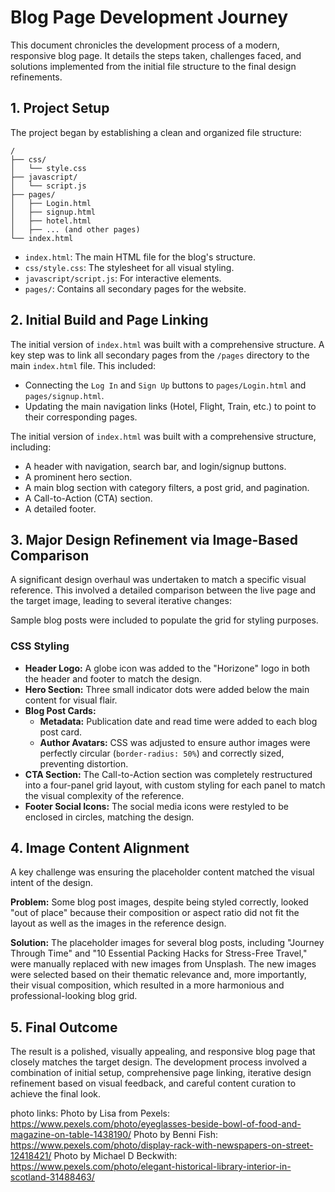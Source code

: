 # Blog Page Development Journey

This document chronicles the development process of a modern, responsive blog page. It details the steps taken, challenges faced, and solutions implemented from the initial file structure to the final design refinements.

## 1. Project Setup

The project began by establishing a clean and organized file structure:

```
/
├── css/
│   └── style.css
├── javascript/
│   └── script.js
├── pages/
│   ├── Login.html
│   ├── signup.html
│   ├── hotel.html
│   ├── ... (and other pages)
└── index.html
```

-   `index.html`: The main HTML file for the blog's structure.
-   `css/style.css`: The stylesheet for all visual styling.
-   `javascript/script.js`: For interactive elements.
-   `pages/`: Contains all secondary pages for the website.

## 2. Initial Build and Page Linking

The initial version of `index.html` was built with a comprehensive structure. A key step was to link all secondary pages from the `/pages` directory to the main `index.html` file. This included:
-   Connecting the `Log In` and `Sign Up` buttons to `pages/Login.html` and `pages/signup.html`.
-   Updating the main navigation links (Hotel, Flight, Train, etc.) to point to their corresponding pages.

The initial version of `index.html` was built with a comprehensive structure, including:
-   A header with navigation, search bar, and login/signup buttons.
-   A prominent hero section.
-   A main blog section with category filters, a post grid, and pagination.
-   A Call-to-Action (CTA) section.
-   A detailed footer.
## 3. Major Design Refinement via Image-Based Comparison
A significant design overhaul was undertaken to match a specific visual reference. This involved a detailed comparison between the live page and the target image, leading to several iterative changes:

Sample blog posts were included to populate the grid for 
styling purposes.

### CSS Styling
-   **Header Logo:** A globe icon was added to the "Horizone" logo in both the header and footer to match the design.
-   **Hero Section:** Three small indicator dots were added below the main content for visual flair.
-   **Blog Post Cards:**
    -   **Metadata:** Publication date and read time were added to each blog post card.
    -   **Author Avatars:** CSS was adjusted to ensure author images were perfectly circular (`border-radius: 50%`) and correctly sized, preventing distortion.
-   **CTA Section:** The Call-to-Action section was completely restructured into a four-panel grid layout, with custom styling for each panel to match the visual complexity of the reference.
-   **Footer Social Icons:** The social media icons were restyled to be enclosed in circles, matching the design.

## 4. Image Content Alignment

A key challenge was ensuring the placeholder content matched the visual intent of the design.

**Problem:** Some blog post images, despite being styled correctly, looked "out of place" because their composition or aspect ratio did not fit the layout as well as the images in the reference design.

**Solution:** The placeholder images for several blog posts, including "Journey Through Time" and "10 Essential Packing Hacks for Stress-Free Travel," were manually replaced with new images from Unsplash. The new images were selected based on their thematic relevance and, more importantly, their visual composition, which resulted in a more harmonious and professional-looking blog grid.

## 5. Final Outcome

The result is a polished, visually appealing, and responsive blog page that closely matches the target design. The development process involved a combination of initial setup, comprehensive page linking, iterative design refinement based on visual feedback, and careful content curation to achieve the final look.

photo links:
Photo by Lisa from Pexels: https://www.pexels.com/photo/eyeglasses-beside-bowl-of-food-and-magazine-on-table-1438190/ 
Photo by Benni Fish: https://www.pexels.com/photo/display-rack-with-newspapers-on-street-12418421/
Photo by Michael D Beckwith: https://www.pexels.com/photo/elegant-historical-library-interior-in-scotland-31488463/
